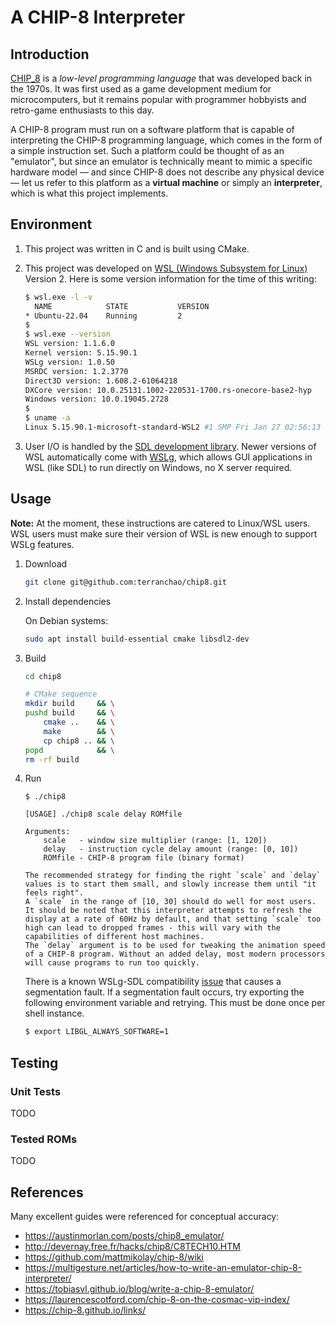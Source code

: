 
# A CHIP-8 Interpreter

## Introduction

[CHIP_8](https://en.wikipedia.org/wiki/CHIP-8) is a *low-level programming
language* that was developed back in the 1970s. It was first used as a game
development medium for microcomputers, but it remains popular with programmer
hobbyists and retro-game enthusiasts to this day.

A CHIP-8 program must run on a software platform that is capable of interpreting
the CHIP-8 programming language, which comes in the form of a simple instruction
set. Such a platform could be thought of as an "emulator", but since an emulator
is technically meant to mimic a specific hardware model — and since CHIP-8 does
not describe any physical device — let us refer to this platform as a **virtual
machine** or simply an **interpreter**, which is what this project implements.

## Environment

1. This project was written in C and is built using CMake.

2. This project was developed on
[WSL (Windows Subsystem for Linux)](https://en.wikipedia.org/wiki/Windows_Subsystem_for_Linux)
Version 2. Here is some version information for the time of this writing:

    ```bash
    $ wsl.exe -l -v
      NAME            STATE           VERSION
    * Ubuntu-22.04    Running         2
    $
    $ wsl.exe --version
    WSL version: 1.1.6.0
    Kernel version: 5.15.90.1
    WSLg version: 1.0.50
    MSRDC version: 1.2.3770
    Direct3D version: 1.608.2-61064218
    DXCore version: 10.0.25131.1002-220531-1700.rs-onecore-base2-hyp
    Windows version: 10.0.19045.2728
    $
    $ uname -a
    Linux 5.15.90.1-microsoft-standard-WSL2 #1 SMP Fri Jan 27 02:56:13 UTC 2023 x86_64 x86_64 x86_64 GNU/Linux
    ```

3. User I/O is handled by the
[SDL development library](https://www.libsdl.org/). Newer versions of WSL
automatically come with [WSLg](https://github.com/microsoft/wslg),
which allows GUI applications in WSL (like SDL) to run directly on Windows, no X
server required.

## Usage

**Note:** At the moment, these instructions are catered to Linux/WSL users. WSL
users must make sure their version of WSL is new enough to support WSLg
features.

1. Download
    ```bash
    git clone git@github.com:terranchao/chip8.git
    ```
2. Install dependencies

    On Debian systems:
    ```bash
    sudo apt install build-essential cmake libsdl2-dev
    ```
3. Build
    ```bash
    cd chip8

    # CMake sequence
    mkdir build     && \
    pushd build     && \
        cmake ..    && \
        make        && \
        cp chip8 .. && \
    popd            && \
    rm -rf build
    ```
4. Run
    ```
    $ ./chip8

    [USAGE] ./chip8 scale delay ROMfile

    Arguments:
        scale   - window size multiplier (range: [1, 120])
        delay   - instruction cycle delay amount (range: [0, 10])
        ROMfile - CHIP-8 program file (binary format)

    The recommended strategy for finding the right `scale` and `delay` values is to start them small, and slowly increase them until "it feels right".
    A `scale` in the range of [10, 30] should do well for most users. It should be noted that this interpreter attempts to refresh the display at a rate of 60Hz by default, and that setting `scale` too high can lead to dropped frames - this will vary with the capabilities of different host machines.
    The `delay` argument is to be used for tweaking the animation speed of a CHIP-8 program. Without an added delay, most modern processors will cause programs to run too quickly.

    ```

    There is a known WSLg-SDL compatibility
    [issue](https://github.com/microsoft/wslg/issues/715) that causes a
    segmentation fault. If a segmentation fault occurs, try exporting the
    following environment variable and retrying. This must be done once per
    shell instance.
    ```bash
    $ export LIBGL_ALWAYS_SOFTWARE=1
    ```


## Testing

### Unit Tests

TODO

### Tested ROMs

TODO

## References

Many excellent guides were referenced for conceptual accuracy:

- https://austinmorlan.com/posts/chip8_emulator/
- http://devernay.free.fr/hacks/chip8/C8TECH10.HTM
- https://github.com/mattmikolay/chip-8/wiki
- https://multigesture.net/articles/how-to-write-an-emulator-chip-8-interpreter/
- https://tobiasvl.github.io/blog/write-a-chip-8-emulator/
- https://laurencescotford.com/chip-8-on-the-cosmac-vip-index/
- https://chip-8.github.io/links/
